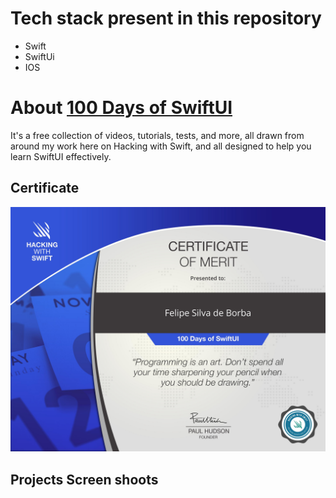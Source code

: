 # Tech stack present in this repository
- Swift
- SwiftUi
- IOS


# About [100 Days of SwiftUI](https://www.hackingwithswift.com/100/swiftui/)
It's a free collection of videos, tutorials, tests, and more, all drawn from around my work here on Hacking with Swift, and all designed to help you learn SwiftUI effectively.

## Certificate
![cerfificate](https://github.com/Felipe-Borba/swift/blob/main/certificate.jpg)

## Projects Screen shoots
